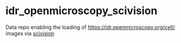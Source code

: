 # idr_openmicroscopy_scivision
Data repo enabling the loading of https://idr.openmicroscopy.org/cell/ images via [scivision](https://github.com/alan-turing-institute/scivision)
